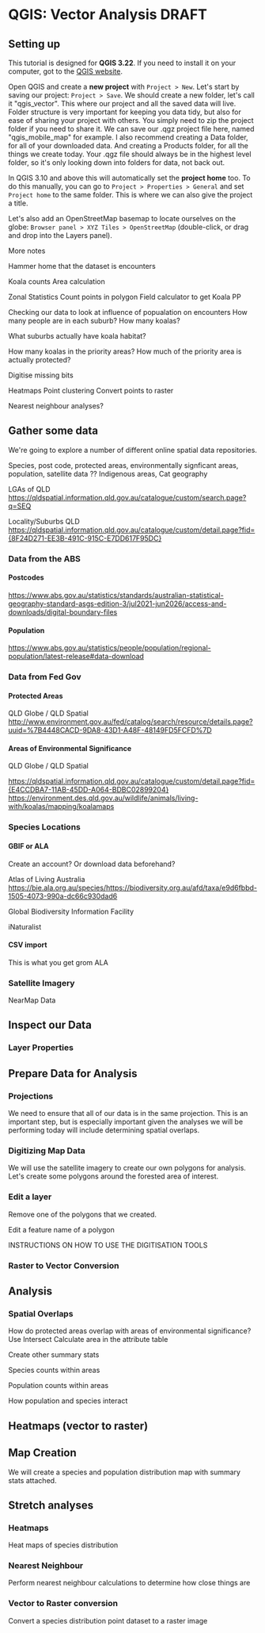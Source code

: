 # QGIS: Vector Analysis DRAFT

## Setting up

This tutorial is designed for **QGIS 3.22**. If you need to install it on your computer, got to the [QGIS website](https://qgis.org/en/site/forusers/download.html).

Open QGIS and create a **new project** with `Project > New`.
Let's start by saving our project: `Project > Save`. We should create a new folder, let's call it "qgis_vector". This where our project and all the saved data will live. Folder structure is very important for keeping you data tidy, but also for ease of sharing your project with others. You simply need to zip the project folder if you need to share it. We can save our .qgz project file here, named "qgis_mobile_map" for example.
I also recommend creating a Data folder, for all of your downloaded data. And creating a Products folder, for all the things we create today. Your .qgz file should always be in the highest level folder, so it's only looking down into folders for data, not back out.

In QGIS 3.10 and above this will automatically set the **project home** too. To do this manually, you can go to `Project > Properties > General` and set `Project home` to the same folder. This is where we can also give the project a title.

Let's also add an OpenStreetMap basemap to locate ourselves on the globe: `Browser panel > XYZ Tiles > OpenStreetMap` (double-click, or drag and drop into the Layers panel).


More notes

Hammer home that the dataset is encounters

Koala counts 
Area calculation

Zonal Statistics
Count points in polygon
Field calculator to get Koala PP

Checking our data to look at influence of popualation on encounters
How many people are in each suburb?
How many koalas?

What suburbs actually have koala habitat?

How many koalas in the priority areas?
How much of the priority area is actually protected?

Digitise missing bits

Heatmaps
Point clustering
Convert points to raster

Nearest neighbour analyses?



## Gather some data

We're going to explore a number of different online spatial data repositories.


Species, post code, protected areas, environmentally signficant areas, population, satellite data
?? Indigenous areas, Cat geography

LGAs of QLD
https://qldspatial.information.qld.gov.au/catalogue/custom/search.page?q=SEQ

Locality/Suburbs QLD
https://qldspatial.information.qld.gov.au/catalogue/custom/detail.page?fid={8F24D271-EE3B-491C-915C-E7DD617F95DC}

### Data from the ABS
#### Postcodes
https://www.abs.gov.au/statistics/standards/australian-statistical-geography-standard-asgs-edition-3/jul2021-jun2026/access-and-downloads/digital-boundary-files

#### Population
https://www.abs.gov.au/statistics/people/population/regional-population/latest-release#data-download

### Data from Fed Gov
#### Protected Areas
QLD Globe / QLD Spatial
http://www.environment.gov.au/fed/catalog/search/resource/details.page?uuid=%7B4448CACD-9DA8-43D1-A48F-48149FD5FCFD%7D

#### Areas of Environmental Significance
QLD Globe / QLD Spatial

https://qldspatial.information.qld.gov.au/catalogue/custom/detail.page?fid={E4CCDBA7-11AB-45DD-A064-BDBC02899204}
https://environment.des.qld.gov.au/wildlife/animals/living-with/koalas/mapping/koalamaps

### Species Locations
#### GBIF or ALA
Create an account?
Or download data beforehand?

Atlas of Living Australia
https://bie.ala.org.au/species/https://biodiversity.org.au/afd/taxa/e9d6fbbd-1505-4073-990a-dc66c930dad6

Global Biodiversity Information Facility

iNaturalist

#### CSV import
This is what you get grom ALA

### Satellite Imagery
NearMap Data

## Inspect our Data
### Layer Properties

## Prepare Data for Analysis
### Projections
We need to ensure that all of our data is in the same projection. This is an important step, but is especially important given the analyses we will be performing today will include determining spatial overlaps.

### Digitizing Map Data
We will use the satellite imagery to create our own polygons for analysis.
Let's create some polygons around the forested area of interest.

### Edit a layer
Remove one of the polygons that we created.

Edit a feature name of a polygon

INSTRUCTIONS ON HOW TO USE THE DIGITISATION TOOLS

### Raster to Vector Conversion

## Analysis
### Spatial Overlaps

How do protected areas overlap with areas of environmental significance?
Use Intersect
Calculate area in the attribute table

Create other summary stats

Species counts within areas

Population counts within areas

How population and species interact

## Heatmaps (vector to raster)


## Map Creation
We will create a species and population distribution map with summary stats attached.



## Stretch analyses

### Heatmaps

Heat maps of species distribution

### Nearest Neighbour

Perform nearest neighbour calculations to determine how close things are

### Vector to Raster conversion

Convert a species distribution point dataset to a raster image



